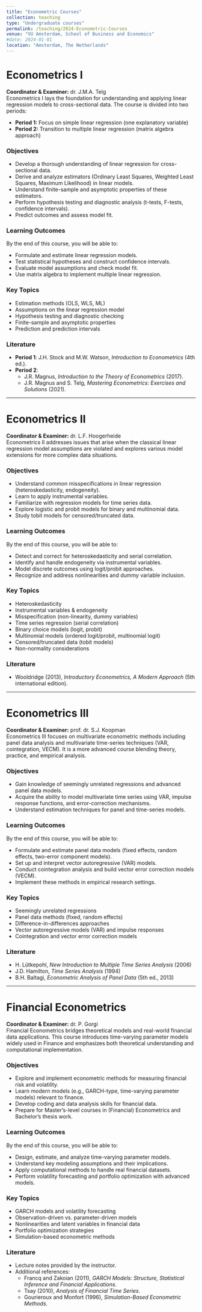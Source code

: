 ```yaml
---
title: "Econometric Courses"
collection: teaching
type: "Undergraduate courses"
permalink: /teaching/2024-Econometric-Courses
venue: "VU Amsterdam, School of Business and Economics"
#date: 2024-01-01
location: "Amsterdam, The Netherlands"
---
```


# Econometrics I
**Coordinator & Examiner:** dr. J.M.A. Telg  
Econometrics I lays the foundation for understanding and applying linear regression models to cross-sectional data. The course is divided into two periods:  
- **Period 1:** Focus on simple linear regression (one explanatory variable)  
- **Period 2:** Transition to multiple linear regression (matrix algebra approach)  
### Objectives
- Develop a thorough understanding of linear regression for cross-sectional data.  
- Derive and analyze estimators (Ordinary Least Squares, Weighted Least Squares, Maximum Likelihood) in linear models.  
- Understand finite-sample and asymptotic properties of these estimators.  
- Perform hypothesis testing and diagnostic analysis (t-tests, F-tests, confidence intervals).  
- Predict outcomes and assess model fit.
### Learning Outcomes
By the end of this course, you will be able to:
- Formulate and estimate linear regression models.  
- Test statistical hypotheses and construct confidence intervals.  
- Evaluate model assumptions and check model fit.  
- Use matrix algebra to implement multiple linear regression.  
### Key Topics
- Estimation methods (OLS, WLS, ML)  
- Assumptions on the linear regression model  
- Hypothesis testing and diagnostic checking  
- Finite-sample and asymptotic properties  
- Prediction and prediction intervals  
### Literature
- **Period 1**: J.H. Stock and M.W. Watson, *Introduction to Econometrics* (4th ed.).  
- **Period 2**:  
  - J.R. Magnus, *Introduction to the Theory of Econometrics* (2017).  
  - J.R. Magnus and S. Telg, *Mastering Econometrics: Exercises and Solutions* (2021).  
---

# Econometrics II
**Coordinator & Examiner:** dr. L.F. Hoogerheide  
Econometrics II addresses issues that arise when the classical linear regression model assumptions are violated and explores various model extensions for more complex data situations.
### Objectives
- Understand common misspecifications in linear regression (heteroskedasticity, endogeneity).  
- Learn to apply instrumental variables.  
- Familiarize with regression models for time series data.  
- Explore logistic and probit models for binary and multinomial data.  
- Study tobit models for censored/truncated data.
### Learning Outcomes
By the end of this course, you will be able to:
- Detect and correct for heteroskedasticity and serial correlation.  
- Identify and handle endogeneity via instrumental variables.  
- Model discrete outcomes using logit/probit approaches.  
- Recognize and address nonlinearities and dummy variable inclusion.
### Key Topics
- Heteroskedasticity  
- Instrumental variables & endogeneity  
- Misspecification (non-linearity, dummy variables)  
- Time series regression (serial correlation)  
- Binary choice models (logit, probit)  
- Multinomial models (ordered logit/probit, multinomial logit)  
- Censored/truncated data (tobit models)  
- Non-normality considerations  
### Literature
- Wooldridge (2013), *Introductory Econometrics, A Modern Approach* (5th international edition).
---

# Econometrics III
**Coordinator & Examiner:** prof. dr. S.J. Koopman  
Econometrics III focuses on multivariate econometric methods including panel data analysis and multivariate time-series techniques (VAR, cointegration, VECM). It is a more advanced course blending theory, practice, and empirical analysis.
### Objectives
- Gain knowledge of seemingly unrelated regressions and advanced panel data models.  
- Acquire the ability to model multivariate time series using VAR, impulse response functions, and error-correction mechanisms.  
- Understand estimation techniques for panel and time-series models.
### Learning Outcomes
By the end of this course, you will be able to:
- Formulate and estimate panel data models (fixed effects, random effects, two-error component models).  
- Set up and interpret vector autoregressive (VAR) models.  
- Conduct cointegration analysis and build vector error correction models (VECM).  
- Implement these methods in empirical research settings.
### Key Topics
- Seemingly unrelated regressions  
- Panel data methods (fixed, random effects)  
- Difference-in-differences approaches  
- Vector autoregressive models (VAR) and impulse responses  
- Cointegration and vector error correction models  
### Literature
- H. Lütkepohl, *New Introduction to Multiple Time Series Analysis* (2006)  
- J.D. Hamilton, *Time Series Analysis* (1994)  
- B.H. Baltagi, *Econometric Analysis of Panel Data* (5th ed., 2013)  
---

# Financial Econometrics
**Coordinator & Examiner:** dr. P. Gorgi  
Financial Econometrics bridges theoretical models and real-world financial data applications. This course introduces time-varying parameter models widely used in Finance and emphasizes both theoretical understanding and computational implementation.
### Objectives
- Explore and implement econometric methods for measuring financial risk and volatility.  
- Learn modern models (e.g., GARCH-type, time-varying parameter models) relevant to finance.  
- Develop coding and data analysis skills for financial data.  
- Prepare for Master’s-level courses in (Financial) Econometrics and Bachelor’s thesis work.
### Learning Outcomes
By the end of this course, you will be able to:
- Design, estimate, and analyze time-varying parameter models.  
- Understand key modeling assumptions and their implications.  
- Apply computational methods to handle real financial datasets.  
- Perform volatility forecasting and portfolio optimization with advanced models.  
### Key Topics
- GARCH models and volatility forecasting  
- Observation-driven vs. parameter-driven models  
- Nonlinearities and latent variables in financial data  
- Portfolio optimization strategies  
- Simulation-based econometric methods  
### Literature
- Lecture notes provided by the instructor.  
- Additional references:  
  - Francq and Zakoian (2011), *GARCH Models: Structure, Statistical Inference and Financial Applications*.  
  - Tsay (2010), *Analysis of Financial Time Series*.  
  - Gourieroux and Monfort (1996), *Simulation-Based Econometric Methods*.
